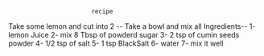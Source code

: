                            recipe
Take some lemon and cut into 2 -- 
Take a bowl and mix all Ingredients--
1- lemon Juice
2- mix 8 Tbsp of powderd sugar
3- 2 tsp of cumin seeds powder
4- 1/2 tsp of salt
5- 1 tsp BlackSalt
6- water
7- mix it well                           